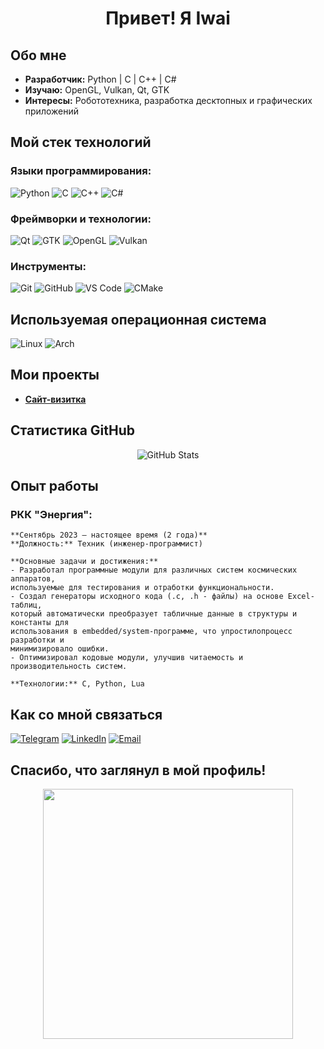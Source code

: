 <h1 align="center">Привет! Я Iwai</h1>

## Обо мне

- **Разработчик:** Python | C | C++ | C#   
- **Изучаю:** OpenGL, Vulkan, Qt, GTK  
- **Интересы:** Робототехника, разработка десктопных и графических приложений

## Мой стек технологий

### Языки программирования:
![Python](https://img.shields.io/badge/Python-3776AB?style=for-the-badge&logo=python&logoColor=white)
![C](https://img.shields.io/badge/C-A8B9CC?style=for-the-badge&logo=c&logoColor=white)
![C++](https://img.shields.io/badge/C++-00599C?style=for-the-badge&logo=c%2B%2B&logoColor=white)
![C#](https://img.shields.io/badge/C%23-239120?style=for-the-badge&logo=csharp&logoColor=white)

### Фреймворки и технологии:
![Qt](https://img.shields.io/badge/Qt-41CD52?style=for-the-badge&logo=qt&logoColor=white)
![GTK](https://img.shields.io/badge/GTK-4A90E2?style=for-the-badge&logo=gnome&logoColor=white)
![OpenGL](https://img.shields.io/badge/OpenGL-5586A4?style=for-the-badge&logo=opengl&logoColor=white)
![Vulkan](https://img.shields.io/badge/Vulkan-EC4C24?style=for-the-badge&logo=vulkan&logoColor=white)

### Инструменты:
![Git](https://img.shields.io/badge/Git-F05032?style=for-the-badge&logo=git&logoColor=white)
![GitHub](https://img.shields.io/badge/GitHub-181717?style=for-the-badge&logo=github&logoColor=white)
![VS Code](https://img.shields.io/badge/VS%20Code-007ACC?style=for-the-badge&logo=visual-studio-code&logoColor=white)
![CMake](https://img.shields.io/badge/CMake-064F8C?style=for-the-badge&logo=cmake&logoColor=white)

## Используемая операционная система
![Linux](https://img.shields.io/badge/Linux-FCC624?style=for-the-badge&logo=linux&logoColor=black)
![Arch](https://img.shields.io/badge/Arch_Linux-1793D1?style=for-the-badge&logo=arch-linux&logoColor=white)

## Мои проекты
- **[Сайт-визитка](https://github.com/iwaiio/websiteBusinessCard)**

## Статистика GitHub
<p align="center">
  <img src="https://github-readme-stats.vercel.app/api?username=iwaiio&show_icons=true&theme=dark&hide_border=true" alt="GitHub Stats">
</p>

## Опыт работы

### **РКК "Энергия":**
    **Сентябрь 2023 — настоящее время (2 года)**
    **Должность:** Техник (инженер-программист)

    **Основные задачи и достижения:**
    - Разработал программные модули для различных систем космических аппаратов,
    используемые для тестирования и отработки функциональности.
    - Создал генераторы исходного кода (.c, .h - файлы) на основе Excel-таблиц,
    который автоматически преобразует табличные данные в структуры и константы для
    использования в embedded/system-программе, что упростилопроцесс разработки и
    минимизировало ошибки.
    - Оптимизировал кодовые модули, улучшив читаемость и производительность систем.

    **Технологии:** C, Python, Lua

## Как со мной связаться
[![Telegram](https://img.shields.io/badge/Telegram-26A5E4?style=for-the-badge&logo=telegram&logoColor=white)](https://t.me/iwaich)
[![LinkedIn](https://img.shields.io/badge/LinkedIn-0077B5?style=for-the-badge&logo=linkedin&logoColor=white)]()
[![Email](https://img.shields.io/badge/Email-D14836?style=for-the-badge&logo=gmail&logoColor=white)](mailto:iwaiworkio@gmail.com)

## Спасибо, что заглянул в мой профиль!

<p align="center">
  <img src="https://media.giphy.com/media/v1.Y2lkPTc5MGI3NjExMXQyZzNkcjV5ZG80YTQwcW9hdGRrNjRjbGhqZDZra2Z0bXNiejlieCZlcD12MV9naWZzX3NlYXJjaCZjdD1n/3oKIPnAiaMCws8nOsE/giphy.gif" width="400">
</p>